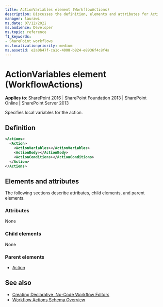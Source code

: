 ```yaml
---
title: ActionVariables element (WorkflowActions)
description: Discusses the definition, elements and attributes for ActionVariables element (WorkflowActions) which specifies local variables for the action.
manager: laurawi
ms.date: 07/12/2022
ms.audience: Developer
ms.topic: reference
f1_keywords:
- SharePoint workflows
ms.localizationpriority: medium
ms.assetid: e2a0b47f-ca1c-4008-b824-e8936f4c8f4a
---
```


# ActionVariables element (WorkflowActions)

**Applies to**: SharePoint 2016 | SharePoint Foundation 2013 | SharePoint Online | SharePoint Server 2013

Specifies local variables for the action.

## Definition

```XML
<Actions>
  <Action>
    <ActionVariables></ActionVariables>
    <ActionBody></ActionBody>
    <ActionConditions></ActionConditions>
  </Action>
</Actions>
```

## Elements and attributes

The following sections describe attributes, child elements, and parent elements.

### Attributes

None

### Child elements

None

### Parent elements

- [Action](action-element-workflowactions.md)

## See also

- [Creating Declarative, No-Code Workflow Editors](https://msdn.microsoft.com/library/60dfda8d-e724-4d7d-9578-aa239c362dcf(Office.15).aspx)
- [Workflow Actions Schema Overview](https://msdn.microsoft.com/library/25da07cb-b228-43f2-9cdf-c8c71c3eabbb(Office.15).aspx)
